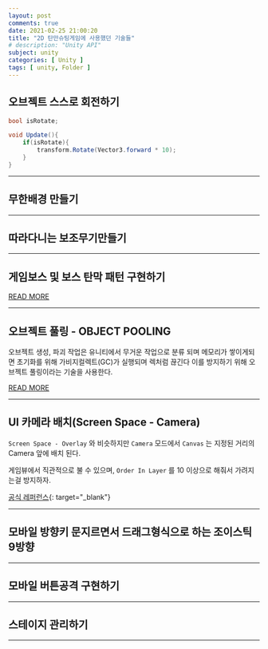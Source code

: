 ```yaml
---
layout: post
comments: true
date: 2021-02-25 21:00:20
title: "2D 탄만슈팅게임에 사용했던 기술들"
# description: "Unity API"
subject: unity
categories: [ Unity ]
tags: [ unity, Folder ]
---
```



## 오브젝트 스스로 회전하기

```c#
bool isRotate;

void Update(){
    if(isRotate){
        transform.Rotate(Vector3.forward * 10);
    }
}
```
<!-- 
[READ MORE]()
https://killu.tistory.com/12
참고하기
-->

---

## 무한배경 만들기

---

## 따라다니는 보조무기만들기

---

## 게임보스 및 보스 탄막 패턴 구현하기

[READ MORE](https://keemeesuu.github.io/objectPooling/)

---

## 오브젝트 풀링 - OBJECT POOLING

오브젝트 생성, 파괴 작업은 유니티에서 무거운 작업으로 분류 되며 메모리가 쌓이게되면 초기화를 위해 가비지컬렉트(GC)가 실행되며 렉처럼 끊긴다 이를 방지하기 위해 오브젝트 풀링이라는 기술을 사용한다.

[READ MORE](https://keemeesuu.github.io/objectPooling/)

---

## UI 카메라 배치(Screen Space - Camera)

`Screen Space - Overlay` 와 비슷하지만 `Camera` 모드에서 `Canvas` 는 지정된 거리의 Camera 앞에 배치 된다.

게임뷰에서 직관적으로 불 수 있으며, `Order In Layer` 를 10 이상으로 해줘서 가려지는걸 방지하자.


[공식 레퍼런스](https://docs.unity3d.com/kr/530/Manual/UICanvas.html){: target="_blank"}

---

## 모바일 방향키 문지르면서 드래그형식으로 하는 조이스틱 9방향


---

## 모바일 버튼공격 구현하기


---

## 스테이지 관리하기


---